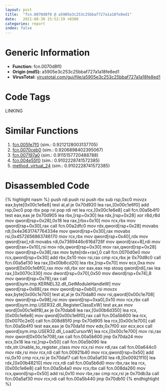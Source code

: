 ```yaml
---
layout: post
title:  "fcn.0070d8f0 @ a5905e3c253c25bbaf727a1a18fe8ed1"
date:   2021-08-30 15:52:19 +0300
categories: report
index: false
---
```


# Generic Information
- **Function:** fcn.0070d8f0
- **Origin (md5):** a5905e3c253c25bbaf727a1a18fe8ed1
- **VirusTotal:** [virustotal.com/gui/file/a5905e3c253c25bbaf727a1a18fe8ed1][virustotal_ref]

# Code Tags
<span class="tag" id="LINKING">LINKING</span>


# Similar Functions

1. [fcn.005fe7f0][similar_1_ref] (sim.: 0.9212128003137705)
2. [fcn.0070ceb0][similar_2_ref] (sim.: 0.9206898402395067)
3. [fcn.007197a0][similar_3_ref] (sim.: 0.9115157720488788)
4. [fcn.004e55f0][similar_4_ref] (sim.: 0.9102228741572385)
5. [method..virtual\_24][similar_5_ref] (sim.: 0.9102228741572385)


# Disassembled Code

{% highlight nasm %}
push rdi
push rsi
push rbx
sub rsp,0xc0
movzx eax,byte[0x00c1e6e8]
test al,al
je 0x70d920
lea rax,[0x00c1e6f0]
add rsp,0xc0
pop rbx
pop rsi
pop rdi
ret 
lea rcx,[0x00c1e6e8]
call fcn.00a5b4f0
test eax,eax
je 0x70d905
lea rbx,[rsp+0x30]
lea rdx,[rsp+0x28]
xor r8d,r8d
mov qword[rsp+0x28],0x18
lea rax,[rbx+0x10]
mov rcx,rbx
mov qword[rsp+0x30],rax
call fcn.00a2dfc0
mov rdx,qword[rsp+0x28]
movabs rdi,0x4e3631747764334e
mov qword[rsp+0x30],rax
movabs rsi,0x4572656863746170
mov rcx,rbx
mov qword[rsp+0x40],rdx
mov qword[rax],rdi
movabs rdi,0x7369446c616d726f
mov qword[rax+8],rdi
mov qword[rax+0x10],rsi
mov rdx,qword[rsp+0x30]
mov rax,qword[rsp+0x28]
mov qword[rsp+0x38],rax
mov byte[rdx+rax],0
call fcn.0070d0e0
mov rcx,qword[rsp+0x30]
add rbx,0x10
mov rsi,rax
cmp rcx,rbx
je 0x70d9c0
call fcn.00a5af30
lea rax,[0x00b6cd20]
lea rbx,[rsp+0x70]
mov ecx,0xa
mov qword[0x00c1e6f0],rax
mov rdi,rbx
xor eax,eax
rep stosq qword[rdi],rax
lea rax,[0x0070c330]
mov dword[rsp+0x70],0x50
mov dword[rsp+0x74],8
mov qword[rsp+0x78],rax
call qword[sym.imp.KERNEL32.dll_GetModuleHandleW]
mov qword[rsp+0x88],rax
mov qword[rsp+0xb0],rsi
movzx eax,byte[0x00c1e700]
test al,al
je 0x70da80
mov rsi,qword[0x00c1e708]
mov qword[rsp+0x98],rsi
mov qword[rsp+0xa0],0x10
mov rcx,rbx
call qword[sym.imp.USER32.dll_RegisterClassExW]
test ax,ax
mov word[0x00c1e6f8],ax
je 0x70dab8
lea rax,[0x00b6d350]
lea rcx,[0x00c1e6e8]
mov qword[0x00c1e6f0],rax
call fcn.00a5b600
lea rcx,[0x0070c2e0]
call fcn.008d85f0
jmp 0x70d905
lea rcx,[0x00c1e700]
call fcn.00a5b4f0
test eax,eax
je 0x70da1d
mov edx,0x7f00
xor ecx,ecx
call qword[sym.imp.USER32.dll_LoadCursorW]
lea rcx,[0x00c1e700]
mov rsi,rax
mov qword[0x00c1e708],rax
call fcn.00a5b600
jmp 0x70da24
mov ecx,0x18
lea rsi,[rsp+0x50]
call fcn.00a5b090
lea rdx,str.Unable_to_register_class
mov rcx,rsi
mov rdi,rax
call fcn.00a644c0
mov rdx,rsi
mov rcx,rdi
call fcn.00921b40
mov rcx,qword[rsp+0x50]
add rsi,0x10
cmp rcx,rsi
je 0x70daf7
call fcn.00a5af30
lea r8,[0x00921f10]
lea rdx,[0x00b48210]
mov rcx,rdi
call fcn.00a5b6d0
mov rbx,rax
lea rcx,[0x00c1e6e8]
call fcn.00a5b4a0
mov rcx,rbx
call fcn.008da260
mov rcx,qword[rsp+0x50]
add rsi,0x10
mov rbx,rax
cmp rcx,rsi
je 0x70db3a
call fcn.00a5af30
mov rcx,rdi
call fcn.00a5b440
jmp 0x70db10
{% endhighlight %}


[similar_1_ref]: /report/fcn.005fe7f0@a5905e3c253c25bbaf727a1a18fe8ed1
[similar_2_ref]: /report/fcn.0070ceb0@a5905e3c253c25bbaf727a1a18fe8ed1
[similar_3_ref]: /report/fcn.007197a0@a5905e3c253c25bbaf727a1a18fe8ed1
[similar_4_ref]: /report/fcn.004e55f0@a5905e3c253c25bbaf727a1a18fe8ed1
[similar_5_ref]: /report/method..virtual_24@a5905e3c253c25bbaf727a1a18fe8ed1
[virustotal_ref]: https://www.virustotal.com/gui/file/a5905e3c253c25bbaf727a1a18fe8ed1